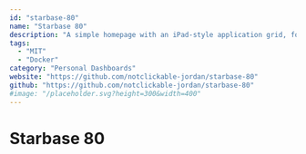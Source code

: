 ```yaml
---
id: "starbase-80"
name: "Starbase 80"
description: "A simple homepage with an iPad-style application grid, for mobile and desktop. One JSON configuration file."
tags:
  - "MIT"
  - "Docker"
category: "Personal Dashboards"
website: "https://github.com/notclickable-jordan/starbase-80"
github: "https://github.com/notclickable-jordan/starbase-80"
#image: "/placeholder.svg?height=300&width=400"
---
```


# Starbase 80
